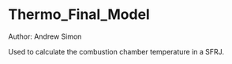 # Thermo_Final_Model
Author: Andrew Simon

Used to calculate the combustion chamber temperature in a SFRJ.
